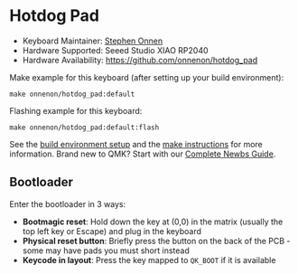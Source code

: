 # Hotdog Pad

* Keyboard Maintainer: [Stephen Onnen](https://github.com/onnenon)
* Hardware Supported: Seeed Studio XIAO RP2040
* Hardware Availability: https://github.com/onnenon/hotdog_pad

Make example for this keyboard (after setting up your build environment):

    make onnenon/hotdog_pad:default

Flashing example for this keyboard:

    make onnenon/hotdog_pad:default:flash

See the [build environment setup](https://docs.qmk.fm/#/getting_started_build_tools) and the [make instructions](https://docs.qmk.fm/#/getting_started_make_guide) for more information. Brand new to QMK? Start with our [Complete Newbs Guide](https://docs.qmk.fm/#/newbs).

## Bootloader

Enter the bootloader in 3 ways:

* **Bootmagic reset**: Hold down the key at (0,0) in the matrix (usually the top left key or Escape) and plug in the keyboard
* **Physical reset button**: Briefly press the button on the back of the PCB - some may have pads you must short instead
* **Keycode in layout**: Press the key mapped to `QK_BOOT` if it is available


